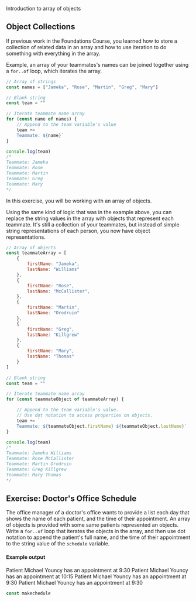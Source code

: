 Introduction to array of objects

## Object Collections

If previous work in the Foundations Course, you learned how to store a collection of related data in an array and how to use iteration to do something with everything in the array.

Example, an array of your teammates's names can be joined together using a `for..of` loop, which iterates the array.

```js
// Array of strings
const names = ["Jameka", "Rose", "Martin", "Greg", "Mary"]

// Blank string
const team = ""

// Iterate teammate name array
for (const name of names) {
	// Append to the team variable's value
	team += `
	Teammate: ${name}`
}

console.log(team)
/* 
Teammate: Jameka
Teammate: Rose
Teammate: Martin
Teammate: Greg
Teammate: Mary
*/
```

In this exercise, you will be working with an array of objects. 

Using the same kind of logic that was in the example above, you can replace the string values in the array with objects that represent each teammate. It's still a collection of your teammates, but instead of simple string representations of each person, you now have object representations.

```js
// Array of objects
const teammateArray = [
	{
		firstName: "Jameka",
		lastName: "Williams"
	},
	{
		firstName: "Rose",
		lastName: "McCallister",
	},
	{
		firstName: "Martin",
		lastName: "Orodruin"
	},
	{
		firstName: "Greg",
		lastName: "Killgrew"
	},
	{
		firstName: "Mary",
		lastName: "Thomas"
	}
]

// Blank string
const team = ""

// Iterate teammate name array
for (const teammateObject of teammateArray) {

	// Append to the team variable's value.
	// Use dot notation to access properties on objects.
	team += `
	Teammate: ${teammateObject.firstName} ${teammateObject.lastName}`
}

console.log(team)
/* 
Teammate: Jameka Williams
Teammate: Rose McCallister
Teammate: Martin Orodruin
Teammate: Greg Killgrew
Teammate: Mary Thomas
*/
```

## Exercise: Doctor's Office Schedule

The office manager of a doctor's office wants to provide a list each day that shows the name of each patient, and the time of their appointment. An array of objects is provided with some same patients represented an objects. Write a `for..of` loop that iterates the objects in the array, and then use dot notation to append the patient's full name, and the time of their appointment to the string value of the `schedule` variable.

#### Example output

Patient Michael Youncy has an appointment at 9:30
Patient Michael Youncy has an appointment at 10:15
Patient Michael Youncy has an appointment at 9:30
Patient Michael Youncy has an appointment at 9:30


```js
const makechedule
```

<!--stackedit_data:
eyJoaXN0b3J5IjpbLTMyNzQ5NzEwOCw3MzA5OTgxMTZdfQ==
-->